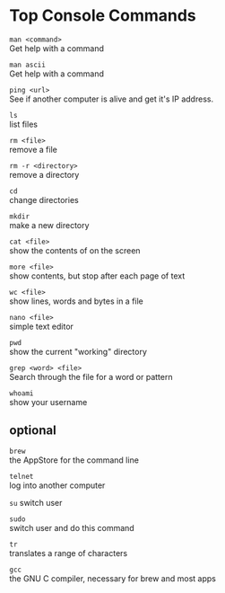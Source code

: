 Top Console Commands
===========================
`man <command>`  
Get help with a command

`man ascii`  
Get help with a command

`ping <url>`  
See if another computer is alive and get it's IP address.

`ls`  
list files

`rm <file>`  
remove a file

`rm -r <directory>`  
remove a directory

`cd`  
change directories

`mkdir`  
make a new directory

`cat <file>`  
show the contents of <file> on the screen

`more <file>`  
show <file> contents, but stop after each page of text

`wc <file>`  
show lines, words and bytes in a file

`nano <file>`  
simple text editor

`pwd`  
show the current "working" directory

`grep <word> <file>`  
Search through the file for a word or pattern

`whoami`  
show your username

optional
--------
`brew`  
the AppStore for the command line

`telnet`  
log into another computer

`su` 
switch user

`sudo`  
switch user and do this command

`tr`  
translates a range of characters

`gcc`  
the GNU C compiler, necessary for brew and most apps

